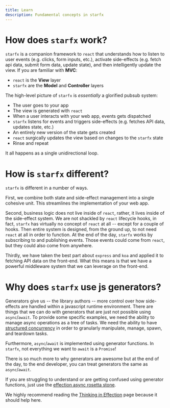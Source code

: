 ```yaml
---
title: Learn
description: Fundamental concepts in starfx
---
```


# How does `starfx` work?

`starfx` is a companion framework to `react` that understands how to listen to
user events (e.g. clicks, form inputs, etc.), activate side-effects (e.g. fetch
api data, submit form data, update state), and then intelligently update the
view. If you are familiar with **MVC**:

- `react` is the **View** layer
- `starfx` are the **Model** and **Controller** layers

The high-level picture of `starfx` is _essentially_ a glorified pubsub system:

- The user goes to your app
- The view is generated with `react`
- When a user interacts with your web app, events gets dispatched
- `starfx` listens for events and triggers side-effects (e.g. fetches API data,
  updates state, etc.)
- An entirely new version of the state gets created
- `react` surgically updates the view based on changes to the `starfx` state
- Rinse and repeat

It all happens as a single unidirectional loop.

# How is `starfx` different?

`starfx` is different in a number of ways.

First, we combine both state and side-effect management into a single cohesive
unit. This streamlines the implementation of your web app.

Second, business logic does not live inside of `react`, rather, it lives inside
of the side-effect system. We are not shackled by `react` lifecycle hooks, in
fact, `starfx` has virtually no concept of `react` at all -- except for a couple
of hooks. Then entire system is designed, from the ground up, to not need
`react` at all in order to function. At the end of the day, `starfx` works by
subscribing to and publishing events. Those events could come from `react`, but
they could also come from anywhere.

Thirdly, we have taken the best part about `express` and `koa` and applied it to
fetching API data on the front-end. What this means is that we have a powerful
middleware system that we can leverage on the front-end.

# Why does `starfx` use js generators?

Generators give us -- the library authors -- more control over how side-effects
are handled within a javascript runtime environment. There are things that we
can do with generators that are just not possible using `async`/`await`. To
provide some specific examples, we need the ability to manage async operations
as a tree of tasks. We need the ability to have
[structured concurrency](https://en.wikipedia.org/wiki/Structured_concurrency)
in order to granularly manipulate, manage, spawn, and teardown tasks.

Furthermore, `async`/`await` is implemented using generator functions. In
`starfx`, not everything we want to `await` is a `Promise`!

There is so much more to why generators are awesome but at the end of the day,
to the end developer, you can treat generators the same as `async`/`await`.

If you are struggling to understand or are getting confused using generator
functions, just use the
[effection async rosetta stone](https://frontside.com/effection/docs/async-rosetta-stone).

We highly recommend reading the
[Thinking in Effection](https://frontside.com/effection/docs/thinking-in-effection)
page because it should help here.
